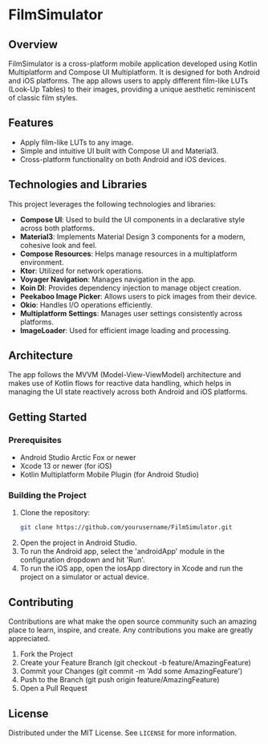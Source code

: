 # FilmSimulator

## Overview
FilmSimulator is a cross-platform mobile application developed using Kotlin Multiplatform and Compose UI Multiplatform. It is designed for both Android and iOS platforms. The app allows users to apply different film-like LUTs (Look-Up Tables) to their images, providing a unique aesthetic reminiscent of classic film styles.

## Features
- Apply film-like LUTs to any image.
- Simple and intuitive UI built with Compose UI and Material3.
- Cross-platform functionality on both Android and iOS devices.

## Technologies and Libraries
This project leverages the following technologies and libraries:
- **Compose UI**: Used to build the UI components in a declarative style across both platforms.
- **Material3**: Implements Material Design 3 components for a modern, cohesive look and feel.
- **Compose Resources**: Helps manage resources in a multiplatform environment.
- **Ktor**: Utilized for network operations.
- **Voyager Navigation**: Manages navigation in the app.
- **Koin DI**: Provides dependency injection to manage object creation.
- **Peekaboo Image Picker**: Allows users to pick images from their device.
- **Okio**: Handles I/O operations efficiently.
- **Multiplatform Settings**: Manages user settings consistently across platforms.
- **ImageLoader**: Used for efficient image loading and processing.

## Architecture
The app follows the MVVM (Model-View-ViewModel) architecture and makes use of Kotlin flows for reactive data handling, which helps in managing the UI state reactively across both Android and iOS platforms.

## Getting Started

### Prerequisites
- Android Studio Arctic Fox or newer
- Xcode 13 or newer (for iOS)
- Kotlin Multiplatform Mobile Plugin (for Android Studio)

### Building the Project
1. Clone the repository:
   ```bash
   git clone https://github.com/yourusername/FilmSimulator.git
2. Open the project in Android Studio.
3. To run the Android app, select the 'androidApp' module in the configuration dropdown and hit 'Run'.
4. To run the iOS app, open the iosApp directory in Xcode and run the project on a simulator or actual device.

## Contributing

Contributions are what make the open source community such an amazing place to learn, inspire, and create. Any contributions you make are greatly appreciated.

1. Fork the Project
2. Create your Feature Branch (git checkout -b feature/AmazingFeature)
3. Commit your Changes (git commit -m 'Add some AmazingFeature')
4. Push to the Branch (git push origin feature/AmazingFeature)
5. Open a Pull Request

## License

Distributed under the MIT License. See `LICENSE` for more information.